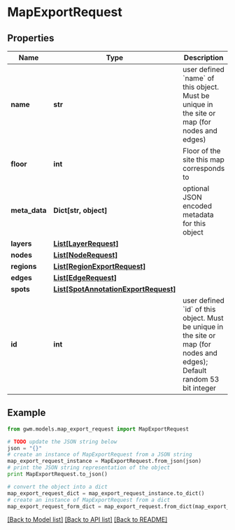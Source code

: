 # MapExportRequest


## Properties
Name | Type | Description | Notes
------------ | ------------- | ------------- | -------------
**name** | **str** | user defined &#x60;name&#x60; of this object. Must be unique in the site or map (for nodes and edges) | [optional] 
**floor** | **int** | Floor of the site this map corresponds to | [optional] 
**meta_data** | **Dict[str, object]** | optional JSON encoded metadata for this object | [optional] 
**layers** | [**List[LayerRequest]**](LayerRequest.md) |  | [optional] 
**nodes** | [**List[NodeRequest]**](NodeRequest.md) |  | [optional] 
**regions** | [**List[RegionExportRequest]**](RegionExportRequest.md) |  | [optional] 
**edges** | [**List[EdgeRequest]**](EdgeRequest.md) |  | [optional] 
**spots** | [**List[SpotAnnotationExportRequest]**](SpotAnnotationExportRequest.md) |  | [optional] 
**id** | **int** | user defined &#x60;id&#x60; of this object. Must be unique in the site or map (for nodes and edges); Default random 53 bit integer | [optional] 

## Example

```python
from gwm.models.map_export_request import MapExportRequest

# TODO update the JSON string below
json = "{}"
# create an instance of MapExportRequest from a JSON string
map_export_request_instance = MapExportRequest.from_json(json)
# print the JSON string representation of the object
print MapExportRequest.to_json()

# convert the object into a dict
map_export_request_dict = map_export_request_instance.to_dict()
# create an instance of MapExportRequest from a dict
map_export_request_form_dict = map_export_request.from_dict(map_export_request_dict)
```
[[Back to Model list]](../README.md#documentation-for-models) [[Back to API list]](../README.md#documentation-for-api-endpoints) [[Back to README]](../README.md)


